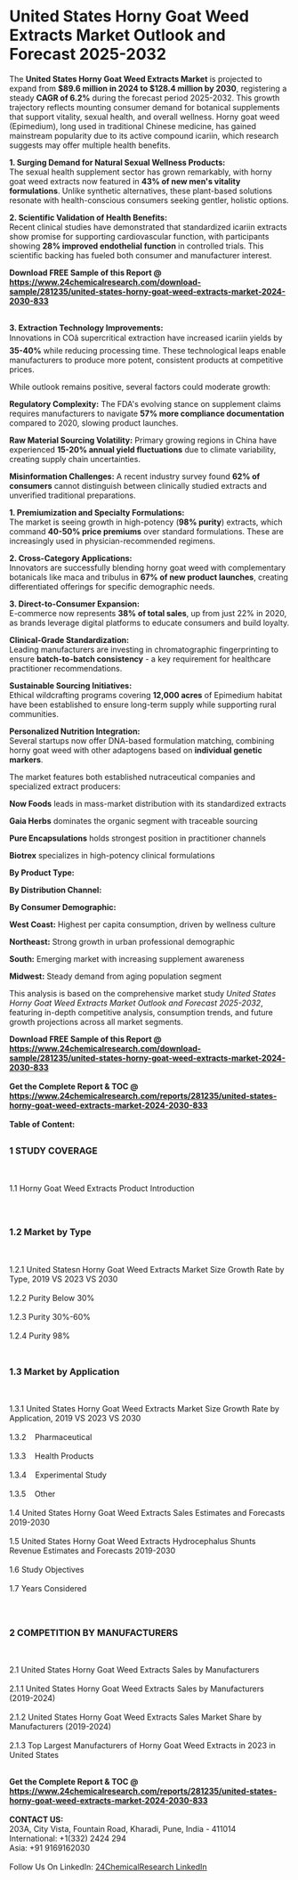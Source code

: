 <h1>United States Horny Goat Weed Extracts Market Outlook and Forecast 2025-2032</h1><p>The <strong>United States Horny Goat Weed Extracts Market</strong> is projected to expand from <strong>$89.6 million in 2024 to $128.4 million by 2030</strong>, registering a steady <strong>CAGR of 6.2%</strong> during the forecast period 2025-2032. This growth trajectory reflects mounting consumer demand for botanical supplements that support vitality, sexual health, and overall wellness. Horny goat weed (Epimedium), long used in traditional Chinese medicine, has gained mainstream popularity due to its active compound icariin, which research suggests may offer multiple health benefits.</p><p><strong>1. Surging Demand for Natural Sexual Wellness Products:</strong><br>
The sexual health supplement sector has grown remarkably, with horny goat weed extracts now featured in <strong>43% of new men's vitality formulations</strong>. Unlike synthetic alternatives, these plant-based solutions resonate with health-conscious consumers seeking gentler, holistic options.</p><p><strong>2. Scientific Validation of Health Benefits:</strong><br>
Recent clinical studies have demonstrated that standardized icariin extracts show promise for supporting cardiovascular function, with participants showing <strong>28% improved endothelial function</strong> in controlled trials. This scientific backing has fueled both consumer and manufacturer interest.</p><div><b>Download FREE Sample of this Report @ 
            <a href="https://www.24chemicalresearch.com/download-sample/281235/united-states-horny-goat-weed-extracts-market-2024-2030-833">
            https://www.24chemicalresearch.com/download-sample/281235/united-states-horny-goat-weed-extracts-market-2024-2030-833</a></b></div><br><p><strong>3. Extraction Technology Improvements:</strong><br>
Innovations in COâ supercritical extraction have increased icariin yields by <strong>35-40%</strong> while reducing processing time. These technological leaps enable manufacturers to produce more potent, consistent products at competitive prices.</p><p>While outlook remains positive, several factors could moderate growth:</p><p><strong>Regulatory Complexity:</strong> The FDA's evolving stance on supplement claims requires manufacturers to navigate <strong>57% more compliance documentation</strong> compared to 2020, slowing product launches.</p><p><strong>Raw Material Sourcing Volatility:</strong> Primary growing regions in China have experienced <strong>15-20% annual yield fluctuations</strong> due to climate variability, creating supply chain uncertainties.</p><p><strong>Misinformation Challenges:</strong> A recent industry survey found <strong>62% of consumers</strong> cannot distinguish between clinically studied extracts and unverified traditional preparations.</p><p><strong>1. Premiumization and Specialty Formulations:</strong><br>
The market is seeing growth in high-potency (<strong>98% purity</strong>) extracts, which command <strong>40-50% price premiums</strong> over standard formulations. These are increasingly used in physician-recommended regimens.</p><p><strong>2. Cross-Category Applications:</strong><br>
Innovators are successfully blending horny goat weed with complementary botanicals like maca and tribulus in <strong>67% of new product launches</strong>, creating differentiated offerings for specific demographic needs.</p><p><strong>3. Direct-to-Consumer Expansion:</strong><br>
E-commerce now represents <strong>38% of total sales</strong>, up from just 22% in 2020, as brands leverage digital platforms to educate consumers and build loyalty.</p><p><strong>Clinical-Grade Standardization:</strong><br>
	Leading manufacturers are investing in chromatographic fingerprinting to ensure <strong>batch-to-batch consistency</strong> - a key requirement for healthcare practitioner recommendations.</p><p><strong>Sustainable Sourcing Initiatives:</strong><br>
	Ethical wildcrafting programs covering <strong>12,000 acres</strong> of Epimedium habitat have been established to ensure long-term supply while supporting rural communities.</p><p><strong>Personalized Nutrition Integration:</strong><br>
	Several startups now offer DNA-based formulation matching, combining horny goat weed with other adaptogens based on <strong>individual genetic markers</strong>.</p><p>The market features both established nutraceutical companies and specialized extract producers:</p><p><strong>Now Foods</strong> leads in mass-market distribution with its standardized extracts</p><p><strong>Gaia Herbs</strong> dominates the organic segment with traceable sourcing</p><p><strong>Pure Encapsulations</strong> holds strongest position in practitioner channels</p><p><strong>Biotrex</strong> specializes in high-potency clinical formulations</p><p><strong>By Product Type:</strong></p><p><strong>By Distribution Channel:</strong></p><p><strong>By Consumer Demographic:</strong></p><p><strong>West Coast:</strong> Highest per capita consumption, driven by wellness culture</p><p><strong>Northeast:</strong> Strong growth in urban professional demographic</p><p><strong>South:</strong> Emerging market with increasing supplement awareness</p><p><strong>Midwest:</strong> Steady demand from aging population segment</p><p>This analysis is based on the comprehensive market study <em>United States Horny Goat Weed Extracts Market Outlook and Forecast 2025-2032</em>, featuring in-depth competitive analysis, consumption trends, and future growth projections across all market segments.</p><div><b>Download FREE Sample of this Report @ 
            <a href="https://www.24chemicalresearch.com/download-sample/281235/united-states-horny-goat-weed-extracts-market-2024-2030-833">
            https://www.24chemicalresearch.com/download-sample/281235/united-states-horny-goat-weed-extracts-market-2024-2030-833</a></b></div><br><div><b>Get the Complete Report & TOC @ 
            <a href="https://www.24chemicalresearch.com/reports/281235/united-states-horny-goat-weed-extracts-market-2024-2030-833">
            https://www.24chemicalresearch.com/reports/281235/united-states-horny-goat-weed-extracts-market-2024-2030-833</a></b></div><br>
            <b>Table of Content:</b><p><h2><span style="font-size:16px"><strong>1 STUDY COVERAGE</strong></span></h2><br />
<p>1.1 Horny Goat Weed Extracts Product Introduction</p><br />
<h2><span style="font-size:16px"><strong>1.2 Market by Type</strong></span></h2><br />
<p>1.2.1 United Statesn Horny Goat Weed Extracts Market Size Growth Rate by Type, 2019 VS 2023 VS 2030<br /><br />
1.2.2 Purity Below 30%&nbsp;&nbsp; &nbsp;<br /><br />
1.2.3 Purity 30%-60%<br /><br />
1.2.4 Purity 98%<br /><br />
<h2><span style="font-size:16px"><strong>1.3 Market by Application</strong></span></h2><br />
<p>1.3.1 United States Horny Goat Weed Extracts Market Size Growth Rate by Application, 2019 VS 2023 VS 2030<br /><br />
1.3.2&nbsp;&nbsp; &nbsp;Pharmaceutical<br /><br />
1.3.3&nbsp;&nbsp; &nbsp;Health Products<br /><br />
1.3.4&nbsp;&nbsp; &nbsp;Experimental Study<br /><br />
1.3.5&nbsp;&nbsp; &nbsp;Other<br /><br />
1.4 United States Horny Goat Weed Extracts Sales Estimates and Forecasts 2019-2030<br /><br />
1.5 United States Horny Goat Weed Extracts Hydrocephalus Shunts Revenue Estimates and Forecasts 2019-2030<br /><br />
1.6 Study Objectives<br /><br />
1.7 Years Considered</p><br />
<h2><span style="font-size:16px"><strong>2 COMPETITION BY MANUFACTURERS</strong></span></h2><br />
<p>2.1 United States Horny Goat Weed Extracts Sales by Manufacturers<br /><br />
2.1.1 United States Horny Goat Weed Extracts Sales by Manufacturers (2019-2024)<br /><br />
2.1.2 United States Horny Goat Weed Extracts Sales Market Share by Manufacturers (2019-2024)<br /><br />
2.1.3 Top Largest Manufacturers of Horny Goat Weed Extracts in 2023 in United States<br /><br />
</p><div><b>Get the Complete Report & TOC @ 
            <a href="https://www.24chemicalresearch.com/reports/281235/united-states-horny-goat-weed-extracts-market-2024-2030-833">
            https://www.24chemicalresearch.com/reports/281235/united-states-horny-goat-weed-extracts-market-2024-2030-833</a></b></div><br><b>CONTACT US:</b><br>
            203A, City Vista, Fountain Road, Kharadi, Pune, India - 411014<br>
            International: +1(332) 2424 294<br>
            Asia: +91 9169162030 <br><br>
            Follow Us On LinkedIn: <a href="https://www.linkedin.com/company/24chemicalresearch/">24ChemicalResearch LinkedIn</a>